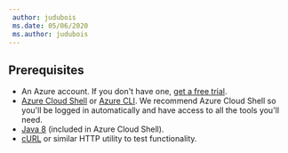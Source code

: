 ```yaml
---
 author: judubois
 ms.date: 05/06/2020
 ms.author: judubois
---
```


## Prerequisites

- An Azure account. If you don't have one, [get a free trial](https://azure.microsoft.com/free/).
- [Azure Cloud Shell](/azure/cloud-shell/quickstart) or [Azure CLI](/cli/azure/install-azure-cli). We recommend Azure Cloud Shell so you'll be logged in automatically and have access to all the tools you'll need.
- [Java 8](https://www.azul.com/downloads/zulu/) (included in Azure Cloud Shell).
- [cURL](https://curl.haxx.se) or similar HTTP utility to test functionality.
